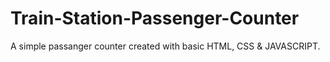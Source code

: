 # Train-Station-Passenger-Counter
A simple passanger counter created with basic HTML, CSS &amp; JAVASCRIPT.
